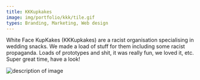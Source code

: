 ```yaml
---
title: KKKupkakes
image: img/portfolio/kkk/tile.gif
types: Branding, Marketing, Web design
---
```


White Face KupKakes (KKKupkakes) are a racist organisation specialising in wedding snacks.
We made a load of stuff for them including some racist propaganda.
Loads of prototypes and shit, it was really fun, we loved it, etc.
Super great time, have a look!

![description of image](http://lorempixel.com/960/500)